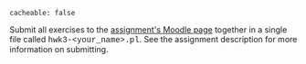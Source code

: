 ```
cacheable: false
```

Submit all exercises to the [assignment's Moodle page](https://moodle.pugetsound.edu/moodle/mod/assign/view.php?id=308695) together in a single file called
<span style="font-family: 'Courier New', Courier, 'Lucida Sans Typewriter', 'Lucida Typewriter', monospace;">hwk3-&lt;your_name&gt;.pl</span>. See the assignment description for more information on submitting.

